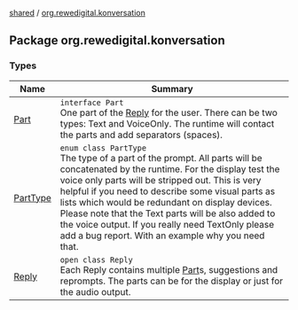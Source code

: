 [shared](../index.md) / [org.rewedigital.konversation](./index.md)

## Package org.rewedigital.konversation

### Types

| Name | Summary |
|---|---|
| [Part](-part/index.md) | `interface Part`<br>One part of the [Reply](-reply/index.md) for the user. There can be two types: Text and VoiceOnly. The runtime will contact the parts and add separators (spaces). |
| [PartType](-part-type/index.md) | `enum class PartType`<br>The type of a part of the prompt. All parts will be concatenated by the runtime. For the display test the voice only parts will be stripped out. This is very helpful if you need to describe some visual parts as lists which would be redundant on display devices. Please note that the Text parts will be also added to the voice output. If you really need TextOnly please add a bug report. With an example why you need that. |
| [Reply](-reply/index.md) | `open class Reply`<br>Each Reply contains multiple [Part](-part/index.md)s, suggestions and reprompts. The parts can be for the display or just for the audio output. |
